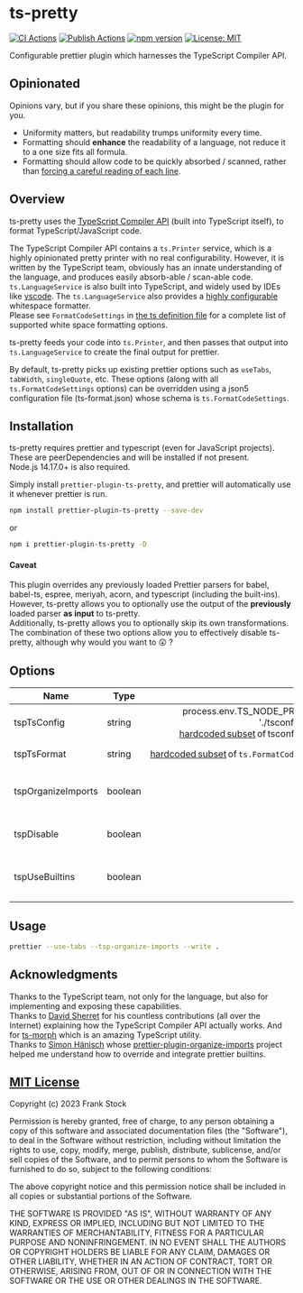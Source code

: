 # ts-pretty
[![CI Actions](https://github.com/pcafstockf/ts-pretty/workflows/CI/badge.svg)](https://github.com/pcafstockf/ts-pretty/actions)
[![Publish Actions](https://github.com/pcafstockf/ts-pretty/workflows/NPM%20Publish/badge.svg)](https://github.com/pcafstockf/ts-pretty/actions)
[![npm version](https://badge.fury.io/js/ts-pretty.svg)](https://badge.fury.io/js/ts-pretty)
[![License: MIT](https://img.shields.io/badge/License-MIT-green.svg)](https://opensource.org/licenses/MIT)

Configurable prettier plugin which harnesses the TypeScript Compiler API.

## Opinionated
Opinions vary, but if you share these opinions, this might be the plugin for you.
* Uniformity matters, but readability trumps uniformity every time.
* Formatting should **enhance** the readability of a language, not reduce it to a one size fits all formula.
* Formatting should allow code to be quickly absorbed / scanned, rather than [forcing a careful reading of each line](https://github.com/pcafstockf/ts-pretty/blob/master/fixtures/one-size-fits-all.md).

## Overview
ts-pretty uses the [TypeScript Compiler API](https://github.com/microsoft/TypeScript/wiki/Using-the-Compiler-API) (built into TypeScript itself), to format TypeScript/JavaScript code.

The TypeScript Compiler API contains a `ts.Printer` service, which is a highly opinionated pretty printer with no real configurability. 
However, it is written by the TypeScript team, obviously has an innate understanding of the language, and produces easily absorb-able / scan-able code.  
`ts.LanguageService` is also built into TypeScript, and widely used by IDEs like [vscode](https://code.visualstudio.com/Docs/languages/typescript).
The `ts.LanguageService` also provides a [highly configurable](https://thejohnfreeman.github.io/TypeScript/interfaces/formatcodeoptions.html) whitespace formatter.  
Please see `FormatCodeSettings` in [the ts definition file](https://github.com/microsoft/TypeScript/blob/main/lib/typescript.d.ts) 
for a complete list of supported white space formatting options.

ts-pretty feeds your code into `ts.Printer`, and then passes that output into `ts.LanguageService` to create the final output for prettier.

By default, ts-pretty picks up existing prettier options such as `useTabs`, `tabWidth`, `singleQuote`, etc.
These options (along with all `ts.FormatCodeSettings` options) can be overridden using a json5 configuration file (ts-format.json) whose schema is `ts.FormatCodeSettings`.  

## Installation
ts-pretty requires prettier and typescript (even for JavaScript projects).  These are peerDependencies and will be installed if not present.  
Node.js 14.17.0+ is also required.

Simply install `prettier-plugin-ts-pretty`, and prettier will automatically use it whenever prettier is run.

```bash
npm install prettier-plugin-ts-pretty --save-dev
```
or
```bash
npm i prettier-plugin-ts-pretty -D
```
#### Caveat
This plugin overrides any previously loaded Prettier parsers for babel, babel-ts, espree, meriyah, acorn, and typescript (including the built-ins).  
However, ts-pretty allows you to optionally use the output of the **previously** loaded parser **as input** to ts-pretty.  
Additionally, ts-pretty allows you to optionally skip its own transformations.  
The combination of these two options allow you to effectively disable ts-pretty, although why would you want to :astonished: ?

## Options
| Name        | Type  |    Default | Description                                   |
|------------------|-------|--------:|:----------------------------------------------|
|tspTsConfig       |string |process.env.TS_NODE_PROJECT `??`<br/>'./tsconfig.json' `??`<br />[hardcoded subset](https://github.com/pcafstockf/ts-pretty/blob/master/src/index.ts#L257) of tsconfig options | Path to a tsconfig.json file.                 |
|tspTsFormat       |string |[hardcoded subset](https://github.com/pcafstockf/ts-pretty/blob/master/src/index.ts#L17) of `ts.FormatCodeSettings` | Path to a ts-format.json file.                |
|tspOrganizeImports|boolean|false| [Removes unused, sorts by paths and names](https://devblogs.microsoft.com/typescript/announcing-typescript-2-8-2/#organize-imports).     |
|tspDisable        |boolean|false| Do not perform any ts-pretty transformations. |
|tspUseBuiltins    |boolean|false| Use a (appropriate) previously loaded parser. |

## Usage
```bash
prettier --use-tabs --tsp-organize-imports --write .
```



## Acknowledgments
Thanks to the TypeScript team, not only for the language, but also for implementing and exposing these capabilities.  
Thanks to [David Sherret](https://github.com/dsherret) for his countless contributions (all over the Internet) explaining how the TypeScript Compiler API actually works. 
And for [ts-morph](https://github.com/dsherret/ts-morph) which is an amazing TypeScript utility.  
Thanks to [Simon Hänisch](https://github.com/simonhaenisch) whose [prettier-plugin-organize-imports](https://github.com/simonhaenisch/prettier-plugin-organize-imports) project helped me understand how to override and integrate prettier builtins.

## [MIT License](https://choosealicense.com/licenses/mit/)

Copyright (c) 2023 Frank Stock

Permission is hereby granted, free of charge, to any person obtaining a copy
of this software and associated documentation files (the "Software"), to deal
in the Software without restriction, including without limitation the rights
to use, copy, modify, merge, publish, distribute, sublicense, and/or sell
copies of the Software, and to permit persons to whom the Software is
furnished to do so, subject to the following conditions:

The above copyright notice and this permission notice shall be included in all
copies or substantial portions of the Software.

THE SOFTWARE IS PROVIDED "AS IS", WITHOUT WARRANTY OF ANY KIND, EXPRESS OR
IMPLIED, INCLUDING BUT NOT LIMITED TO THE WARRANTIES OF MERCHANTABILITY,
FITNESS FOR A PARTICULAR PURPOSE AND NONINFRINGEMENT. IN NO EVENT SHALL THE
AUTHORS OR COPYRIGHT HOLDERS BE LIABLE FOR ANY CLAIM, DAMAGES OR OTHER
LIABILITY, WHETHER IN AN ACTION OF CONTRACT, TORT OR OTHERWISE, ARISING FROM,
OUT OF OR IN CONNECTION WITH THE SOFTWARE OR THE USE OR OTHER DEALINGS IN THE
SOFTWARE.
